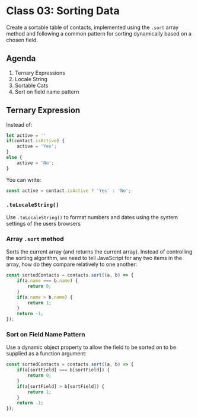 Class 03: Sorting Data
===

Create a sortable table of contacts, implemented using the `.sort` array method and following a common pattern for sorting dynamically based on a chosen field.

## Agenda

1. Ternary Expressions
1. Locale String
1. Sortable Cats
1. Sort on field name pattern

## Ternary Expression

Instead of:

```js
let active = ''
if(contact.isActive) {
    active = 'Yes';
}
else {
    active = 'No';
}
```

You can write:

```js
const active = contact.isActive ? 'Yes' : 'No';
```

### `.toLocaleString()`

Use `.toLocaleString()` to format numbers and dates
using the system settings of the users browsers

### Array `.sort` method

Sorts the current array (and returns the current array). Instead of controlling the sorting algorithm, we need to tell JavaScript for any two items in the array, how do they compare relatively to one another:

```js
const sortedContacts = contacts.sort((a, b) => {
    if(a.name === b.name) {
        return 0;
    }
    if(a.name > b.name) {
        return 1;
    }
    return -1;
});
```

### Sort on Field Name Pattern

Use a dynamic object property to allow the field
to be sorted on to be supplied as a function argument:

```js
const sortedContacts = contacts.sort((a, b) => {
    if(a[sortField] === b[sortField]) {
        return 0;
    }
    if(a[sortField] > b[sortField]) {
        return 1;
    }
    return -1;
});
```